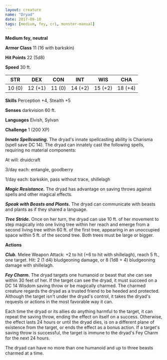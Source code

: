 ```yaml
---
layout: creature
name: "Dryad"
date: 2017-09-10
tags: [medium, fey, cr1, monster-manual]
---
```


**Medium fey, neutral**

**Armor Class** 11 (16 with barkskin)

**Hit Points** 22 (5d8)

**Speed** 30 ft.

|   STR   |   DEX   |   CON   |   INT   |   WIS   |   CHA   |
|:-----:|:-----:|:-----:|:-----:|:-----:|:-----:|
| 10 (0) | 12 (+1) | 11 (0) | 14 (+2) | 15 (+2) | 18 (+4) |

**Skills** Perception +4, Stealth +5

**Senses** darkvision 60 ft.

**Languages** Elvish, Sylvan

**Challenge** 1 (200 XP)

***Innate Spellcasting.*** The dryad's innate spellcasting ability is Charisma (spell save DC 14). The dryad can innately cast the following spells, requiring no material components: 

At will: druidcraft

3/day each: entangle, goodberry

1/day each: barkskin, pass without trace, shillelagh

***Magic Resistance.*** The dryad has advantage on saving throws against spells and other magical effects.

***Speak with Beasts and Plants.*** The dryad can communicate with beasts and plants as if they shared a language.

***Tree Stride.*** Once on her turn, the dryad can use 10 ft. of her movement to step magically into one living tree within her reach and emerge from a second living tree within 60 ft. of the first tree, appearing in an unoccupied space within 5 ft. of the second tree. Both trees must be large or bigger.

**Actions**

***Club.*** Melee Weapon Attack: +2 to hit (+6 to hit with shillelagh), reach 5 ft., one target. Hit: 2 (1 d4) bludgeoning damage, or 8 (1d8 + 4) bludgeoning damage with shillelagh.

***Fey Charm.*** The dryad targets one humanoid or beast that she can see within 30 feet of her. If the target can see the dryad, it must succeed on a DC 14 Wisdom saving throw or be magically charmed. The charmed creature regards the dryad as a trusted friend to be heeded and protected. Although the target isn't under the dryad's control, it takes the dryad's requests or actions in the most favorable way it can.

Each time the dryad or its allies do anything harmful to the target, it can repeat the saving throw, ending the effect on itself on a success. Otherwise, the effect lasts 24 hours or until the dryad dies, is on a different plane of existence from the target, or ends the effect as a bonus action. If a target's saving throw is successful, the target is immune to the dryad's Fey Charm for the next 24 hours.

The dryad can have no more than one humanoid and up to three beasts charmed at a time.

